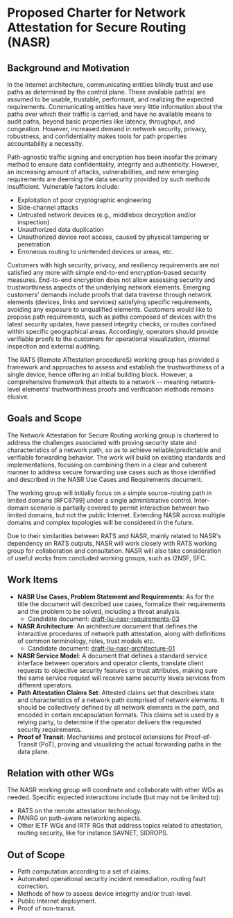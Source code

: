 # Proposed Charter for Network Attestation for Secure Routing (NASR)

## Background and Motivation

In the Internet architecture, communicating entities blindly trust and use paths as determined by the control plane. These available path(s) are assumed to be usable, trustable, performant, and realizing the expected requirements. Communicating entities have very little information about the paths over which their traffic is carried, and have no available means to audit paths, beyond basic properties like latency, throughput, and congestion. However, increased demand in network security, privacy, robustness, and confidentiality makes tools for path properties accountability a necessity.

Path-agnostic traffic signing and encryption has been insofar the primary method to ensure data confidentiality, integrity and authenticity. However, an increasing amount of attacks, vulnerabilities, and new emerging requirements are deeming the data security provided by such methods insufficient. Vulnerable factors include:

* Exploitation of poor cryptographic engineering
* Side-channel attacks
* Untrusted network devices (e.g., middlebox decryption and/or inspection)
* Unauthorized data duplication
* Unauthorized device root access, caused by physical tampering or penetration
* Erroneous routing to unintended devices or areas, etc.

Customers with high security, privacy, and resiliency requirements are not satisfied any more with simple end-to-end encryption-based security measures.  End-to-end encryption does not allow assessing security and trustworthiness aspects of the underlying network elements. Emerging customers' demands include proofs that data traverse through network elements (devices, links and services) satisfying specific requirements, avoiding any exposure to unqualified elements. Customers would like to propose path requirements, such as paths composed of devices with the latest security updates, have passed integrity checks, or routes confined within specific geographical areas. Accordingly, operators should provide verifiable proofs to the customers for operational visualization, internal inspection and external auditing. 

The RATS (Remote ATtestation procedureS) working group has provided a framework and approaches to assess and establish the trustworthiness of a single device, hence offering an initial building block. 
However, a comprehensive framework that attests to a network -- meaning network-level elements' trustworthiness proofs and verification methods remains elusive.

## Goals and Scope

The Network Attestation for Secure Routing working group is chartered to address the challenges associated with proving security state and characteristics of a network path, so as to achieve reliable/predictable and verifiable forwarding behavior. The work will build on existing standards and implementations, focusing on combining them in a clear and coherent manner to address secure forwarding use cases such as those identified and described in the NASR Use Cases and Requirements document.

The working group will initially focus on a simple source-routing path in limited domains [RFC8799] under a single administrative control. Inter-domain scenario is partially covered to permit interaction between two limited domains, but not the public Internet. Extending NASR across multiple domains and complex topologies will be considered in the future. 

Due to their similarities between RATS and NASR, mainly related to NASR's dependency on RATS outputs, NASR will work closely with RATS working group for collaboration and consultation.  NASR will also take consideration of useful works from concluded working groups, such as I2NSF, SFC. 

## Work Items

- **NASR Use Cases, Problem Statement and Requirements**: As for the title the document will described use cases, formalize their requirements and the problem to be solved, including a threat analysis. 
    - Candidate document: [draft-liu-nasr-requirements-03](https://datatracker.ietf.org/doc/draft-liu-nasr-requirements/)
- **NASR Architecture**: An architecture document that defines the interactive procedures of network path attestation, along with definitions of common terminology, roles, trust models etc.
    - Candidate document: [draft-liu-nasr-architecture-01](https://datatracker.ietf.org/doc/draft-liu-nasr-architecture/)
- **NASR Service Model**: A document that defines a standard service interface between operators and operator clients, translate client requests to objective security features or trust attributes, making sure the same service request will receive same security levels services from different operators. 
- **Path Attestation Claims Set**: Attested claims set that describes state and characteristics of a network path comprised of network elements. It should be collectively defined by all network elements in the path, and encoded in certain encapsulation formats. This claims set is used by a relying party, to determine if the operator delivers the requested security requirements.
- **Proof of Transit**: Mechanisms and protocol extensions for Proof-of-Transit (PoT), proving and visualizing the actual forwarding paths in the data plane.


## Relation with other WGs

The NASR working group will coordinate and collaborate with other WGs as needed. 
Specific expected interactions include (but may not be limited to):

- RATS on the remote attestation technology.
- PANRG on path-aware networking aspects.
- Other IETF WGs and IRTF RGs that address topics related to attestation, routing security, like for instance SAVNET, SIDROPS.


## Out of Scope

- Path computation according to a set of claims.
- Automated operational security incident remediation, routing fault correction.
- Methods of how to assess device integrity and/or trust-level.
- Public Internet deployment.
- Proof of non-transit.
